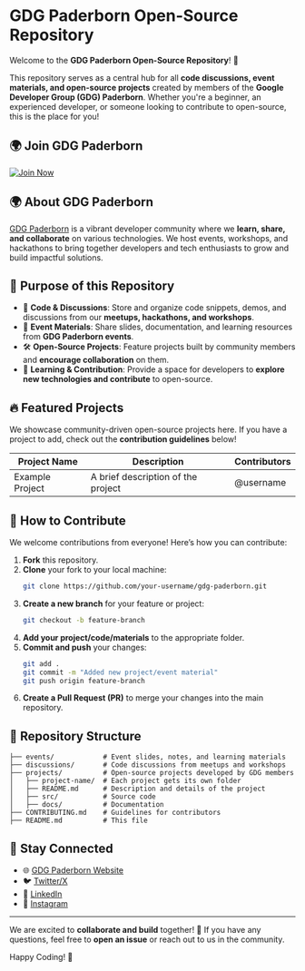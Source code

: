 # GDG Paderborn Open-Source Repository

Welcome to the **GDG Paderborn Open-Source Repository**! 🚀

This repository serves as a central hub for all **code discussions, event materials, and open-source projects** created by members of the **Google Developer Group (GDG) Paderborn**. Whether you're a beginner, an experienced developer, or someone looking to contribute to open-source, this is the place for you!

## 🌍 Join GDG Paderborn

[![Join Now](https://img.shields.io/badge/Join%20Now-GDG%20Paderborn-blue?style=for-the-badge)](https://gdg.community.dev/gdg-paderborn/)

## 🌍 About GDG Paderborn

[GDG Paderborn](https://gdg.community.dev/gdg-paderborn/) is a vibrant developer community where we **learn, share, and collaborate** on various technologies. We host events, workshops, and hackathons to bring together developers and tech enthusiasts to grow and build impactful solutions.

## 📌 Purpose of this Repository

- 📖 **Code & Discussions**: Store and organize code snippets, demos, and discussions from our **meetups, hackathons, and workshops**.
- 📝 **Event Materials**: Share slides, documentation, and learning resources from **GDG Paderborn events**.
- 🛠 **Open-Source Projects**: Feature projects built by community members and **encourage collaboration** on them.
- 🚀 **Learning & Contribution**: Provide a space for developers to **explore new technologies and contribute** to open-source.

## 🔥 Featured Projects

We showcase community-driven open-source projects here. If you have a project to add, check out the **contribution guidelines** below!

| Project Name    | Description                        | Contributors |
| --------------- | ---------------------------------- | ------------ |
| Example Project | A brief description of the project | @username    |

## 🤝 How to Contribute

We welcome contributions from everyone! Here’s how you can contribute:

1. **Fork** this repository.
2. **Clone** your fork to your local machine:
   ```sh
   git clone https://github.com/your-username/gdg-paderborn.git
   ```
3. **Create a new branch** for your feature or project:
   ```sh
   git checkout -b feature-branch
   ```
4. **Add your project/code/materials** to the appropriate folder.
5. **Commit and push** your changes:
   ```sh
   git add .
   git commit -m "Added new project/event material"
   git push origin feature-branch
   ```
6. **Create a Pull Request (PR)** to merge your changes into the main repository.

## 📂 Repository Structure

```
├── events/            # Event slides, notes, and learning materials
├── discussions/       # Code discussions from meetups and workshops
├── projects/          # Open-source projects developed by GDG members
│   ├── project-name/  # Each project gets its own folder
│   ├── README.md      # Description and details of the project
│   ├── src/           # Source code
│   ├── docs/          # Documentation
├── CONTRIBUTING.md    # Guidelines for contributors
├── README.md          # This file
```

## 📢 Stay Connected

- 🌐 [GDG Paderborn Website](https://gdg.community.dev/gdg-paderborn/)
- 🐦 [Twitter/X](https://x.com/gdg_paderborn)
- 💼 [LinkedIn](https://www.linkedin.com/company/gdg-paderborn/)
- 📸 [Instagram](https://www.instagram.com/gdg_paderborn/)

---

We are excited to **collaborate and build** together! 🎉 If you have any questions, feel free to **open an issue** or reach out to us in the community.

Happy Coding! 🚀
